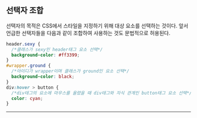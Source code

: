 ## 선택자 조합

선택자의 목적은 CSS에서 스타일을 지정하기 위해 대상 요소를 선택하는 것이다. 앞서 언급한 선택자들을 다음과 같이 조합하여 사용하는 것도 문법적으로 허용된다.

```css
header.sexy {
  /*클래스가 sexy인 header태그 요소 선택*/
  background-color: #ff3399;
}
#wrapper.ground {
  /*아이디가 wrapper이며 클래스가 ground인 요소 선택*/
  background-color: black;
}
div:hover > button {
  /*div태그의 요소에 마우스를 올렸을 때 div태그와 자식 관계인 button태그 요소 선택*/
  color: cyan;
}
```

---
